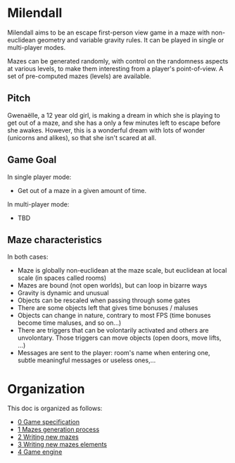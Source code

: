 # Milendall

Milendall aims to be an escape first-person view game in a maze with
non-euclidean geometry and variable gravity rules. It can be played in single or
multi-player modes.

Mazes can be generated randomly, with control on the randomness aspects at
various levels, to make them interesting from a player's point-of-view. A set of
pre-computed mazes (levels) are available.

## Pitch

Gwenaëlle, a 12 year old girl, is making a dream in which she is playing to get
out of a maze, and she has a only a few minutes left to escape before she
awakes. However, this is a wonderful dream with lots of wonder (unicorns and
alikes), so that she isn't scared at all.

## Game Goal

In single player mode:

* Get out of a maze in a given amount of time.

In multi-player mode:

* TBD

## Maze characteristics

In both cases:

* Maze is globally non-euclidean at the maze scale, but euclidean at local scale
(in spaces called rooms)
* Mazes are bound (not open worlds), but can loop in bizarre ways
* Gravity is dynamic and unusual
* Objects can be rescaled when passing through some gates
* There are some objects left that gives time bonuses / maluses
* Objects can change in nature, contrary to most FPS (time bonuses become time
maluses, and so on...)
* There are triggers that can be volontarily activated and others are
unvolontary. Those triggers can move objects (open doors, move lifts, ...)
* Messages are sent to the player: room's name when entering one, subtle
meaningful messages or useless ones,...

# Organization

This doc is organized as follows:

* [0 Game specification](doc/0-specification.md)
* [1 Mazes generation process](doc/1-generation.md)
* [2 Writing new mazes](doc/2-writing_new_mazes.md)
* [3 Writing new mazes elements](doc/3-writing_maze_elements.md)
* [4 Game engine](doc/4-engine.md)
